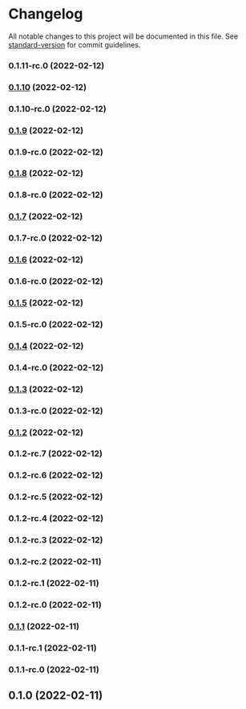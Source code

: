 # Changelog

All notable changes to this project will be documented in this file. See [standard-version](https://github.com/conventional-changelog/standard-version) for commit guidelines.

### 0.1.11-rc.0 (2022-02-12)

### [0.1.10](https://github.com/abdulghani/graphql-generator/compare/v0.1.10-rc.0...v0.1.10) (2022-02-12)

### 0.1.10-rc.0 (2022-02-12)

### [0.1.9](https://github.com/abdulghani/graphql-generator/compare/v0.1.9-rc.0...v0.1.9) (2022-02-12)

### 0.1.9-rc.0 (2022-02-12)

### [0.1.8](https://github.com/abdulghani/graphql-generator/compare/v0.1.8-rc.0...v0.1.8) (2022-02-12)

### 0.1.8-rc.0 (2022-02-12)

### [0.1.7](https://github.com/abdulghani/graphql-generator/compare/v0.1.7-rc.0...v0.1.7) (2022-02-12)

### 0.1.7-rc.0 (2022-02-12)

### [0.1.6](https://github.com/abdulghani/graphql-generator/compare/v0.1.6-rc.0...v0.1.6) (2022-02-12)

### 0.1.6-rc.0 (2022-02-12)

### [0.1.5](https://github.com/abdulghani/graphql-generator/compare/v0.1.5-rc.0...v0.1.5) (2022-02-12)

### 0.1.5-rc.0 (2022-02-12)

### [0.1.4](https://github.com/abdulghani/graphql-generator/compare/v0.1.4-rc.0...v0.1.4) (2022-02-12)

### 0.1.4-rc.0 (2022-02-12)

### [0.1.3](https://github.com/abdulghani/graphql-generator/compare/v0.1.3-rc.0...v0.1.3) (2022-02-12)

### 0.1.3-rc.0 (2022-02-12)

### [0.1.2](https://github.com/abdulghani/graphql-generator/compare/v0.1.2-rc.7...v0.1.2) (2022-02-12)

### 0.1.2-rc.7 (2022-02-12)

### 0.1.2-rc.6 (2022-02-12)

### 0.1.2-rc.5 (2022-02-12)

### 0.1.2-rc.4 (2022-02-12)

### 0.1.2-rc.3 (2022-02-12)

### 0.1.2-rc.2 (2022-02-11)

### 0.1.2-rc.1 (2022-02-11)

### 0.1.2-rc.0 (2022-02-11)

### [0.1.1](https://github.com/abdulghani/graphql-generator/compare/v0.1.1-rc.1...v0.1.1) (2022-02-11)

### 0.1.1-rc.1 (2022-02-11)

### 0.1.1-rc.0 (2022-02-11)

## 0.1.0 (2022-02-11)
